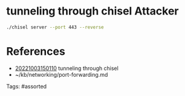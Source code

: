 # tunneling through chisel Attacker
```bash
./chisel server --port 443 --reverse
```

# References
- [20221003150110](/zet/20221003150110/README.md) tunneling through chisel
- ~/kb/networking/port-forwarding.md

Tags:
    #assorted
